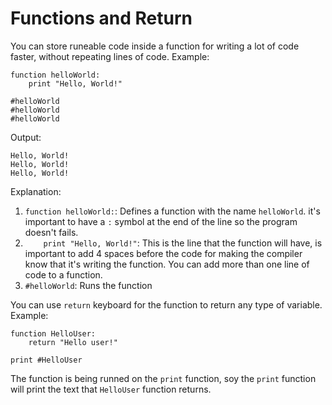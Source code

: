 # Functions and Return
You can store runeable code inside a function for writing a lot of code faster, without repeating lines of code.
Example:
```
function helloWorld:
    print "Hello, World!"

#helloWorld
#helloWorld
#helloWorld
```
Output:
```
Hello, World!
Hello, World!
Hello, World!
```

Explanation:
1. `function helloWorld:`: Defines a function with the name `helloWorld`. it's important to have a `:` symbol at the end of the line so the program doesn't fails.
2. `    print "Hello, World!"`: This is the line that the function will have, is important to add 4 spaces before the code for making the compiler know that it's writing the function. You can add more than one line of code to a function.
3. `#helloWorld`: Runs the function

You can use `return` keyboard for the function to return any type of variable.
Example:
```
function HelloUser:
    return "Hello user!"

print #HelloUser
```
The function is being runned on the `print` function, soy the `print` function will print the text that `HelloUser` function returns.